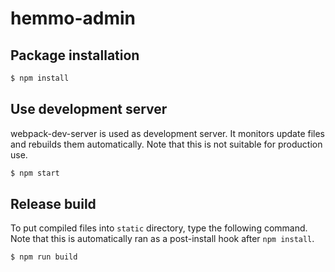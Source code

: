 # hemmo-admin

## Package installation
```bash
$ npm install
```

## Use development server
webpack-dev-server is used as development server.
It monitors update files and rebuilds them automatically.
Note that this is not suitable for production use.

```bash
$ npm start
```

## Release build
To put compiled files into `static` directory, type the following command.
Note that this is automatically ran as a post-install hook after `npm install`.

```bash
$ npm run build
```

